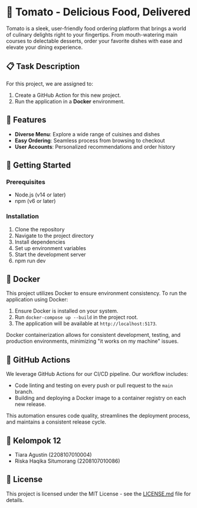 # 🍅 Tomato - Delicious Food, Delivered

Tomato is a sleek, user-friendly food ordering platform that brings a world of culinary delights right to your fingertips. From mouth-watering main courses to delectable desserts, order your favorite dishes with ease and elevate your dining experience.

## 📋 Task Description

For this project, we are assigned to:

1. Create a GitHub Action for this new project.
2. Run the application in a **Docker** environment.
   
## 🌟 Features

- **Diverse Menu**: Explore a wide range of cuisines and dishes
- **Easy Ordering**: Seamless process from browsing to checkout
- **User Accounts**: Personalized recommendations and order history

## 🚀 Getting Started

### Prerequisites

- Node.js (v14 or later)
- npm (v6 or later)

### Installation

1. Clone the repository
2. Navigate to the project directory  
3. Install dependencies
4. Set up environment variables
5. Start the development server
6. npm run dev

## 🐳 Docker

This project utilizes Docker to ensure environment consistency. To run the application using Docker:

1. Ensure Docker is installed on your system.
2. Run `docker-compose up --build` in the project root.
3. The application will be available at `http://localhost:5173`.

Docker containerization allows for consistent development, testing, and production environments, minimizing "it works on my machine" issues.

## 🔄 GitHub Actions

We leverage GitHub Actions for our CI/CD pipeline. Our workflow includes:

- Code linting and testing on every push or pull request to the `main` branch.
- Building and deploying a Docker image to a container registry on each new release.

This automation ensures code quality, streamlines the deployment process, and maintains a consistent release cycle.

## 🤝 Kelompok 12
- Tiara Agustin (2208107010004)
- Riska Haqika Situmorang (2208107010086)

## 📄 License

This project is licensed under the MIT License - see the [LICENSE.md](LICENSE.md) file for details.
